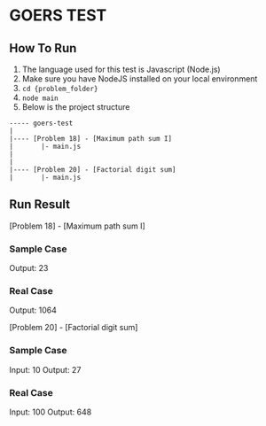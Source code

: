 # GOERS TEST

## How To Run
1. The language used for this test is Javascript (Node.js)
2. Make sure you have NodeJS installed on your local environment
3. `cd {problem_folder}`
4. `node main`
5. Below is the project structure

```
----- goers-test
|
|---- [Problem 18] - [Maximum path sum I]
|		|- main.js
|
|
|---- [Problem 20] - [Factorial digit sum]
|		|- main.js
```


## Run Result

[Problem 18] - [Maximum path sum I]

### Sample Case
Output: 23

### Real Case
Output: 1064

[Problem 20] - [Factorial digit sum]
### Sample Case
Input: 10
Output: 27

### Real Case
Input: 100
Output: 648